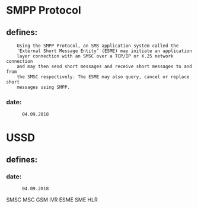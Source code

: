 # SMPP Protocol
   ## defines:
        Using the SMPP Protocol, an SMS application system called the
        'External Short Message Entity’ (ESME) may initiate an application
        layer connection with an SMSC over a TCP/IP or X.25 network connection
        and may then send short messages and receive short messages to and from
        the SMSC respectively. The ESME may also query, cancel or replace short
        messages using SMPP.
        
   ### date:
          04.09.2018
# USSD
   ## defines:
       
   ### date:
          04.09.2018
SMSC
MSC
GSM
IVR
ESME
SME
HLR
